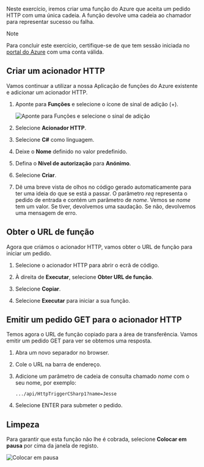 Neste exercício, iremos criar uma função do Azure que aceita um pedido HTTP com uma única cadeia. A função devolve uma cadeia ao chamador para representar sucesso ou falha.

> [!NOTE]
> Para concluir este exercício, certifique-se de que tem sessão iniciada no [portal do Azure](https://portal.azure.com/) com uma conta válida.

## <a name="create-an-http-trigger"></a>Criar um acionador HTTP

Vamos continuar a utilizar a nossa Aplicação de funções do Azure existente e adicionar um acionador HTTP.

1. Aponte para **Funções** e selecione o ícone de sinal de adição (+).

    ![Aponte para Funções e selecione o sinal de adição](../media/4-hover-function.png)

1. Selecione **Acionador HTTP**.

1. Selecione **C#** como linguagem. 

1. Deixe o **Nome** definido no valor predefinido.

1. Defina o **Nível de autorização** para **Anónimo**.

1. Selecione **Criar**.

1. Dê uma breve vista de olhos no código gerado automaticamente para ter uma ideia do que se está a passar. O parâmetro *req* representa o pedido de entrada e contém um parâmetro de *nome*. Vemos se *nome* tem um valor. Se tiver, devolvemos uma saudação. Se não, devolvemos uma mensagem de erro.

## <a name="get-your-function-url"></a>Obter o URL de função

Agora que criámos o acionador HTTP, vamos obter o URL de função para iniciar um pedido.

1. Selecione o acionador HTTP para abrir o ecrã de código.

1. À direita de **Executar**, selecione **Obter URL de função**.

1. Selecione **Copiar**.

1. Selecione **Executar** para iniciar a sua função.

## <a name="issue-a-get-request-to-your-http-trigger"></a>Emitir um pedido GET para o acionador HTTP

Temos agora o URL de função copiado para a área de transferência. Vamos emitir um pedido GET para ver se obtemos uma resposta.

1. Abra um novo separador no browser.

1. Cole o URL na barra de endereço.

1. Adicione um parâmetro de cadeia de consulta chamado *nome* com o seu nome, por exemplo:

    ```
    .../api/HttpTriggerCSharp1?name=Jesse
    ```

1. Selecione ENTER para submeter o pedido.

## <a name="clean-up"></a>Limpeza

Para garantir que esta função não lhe é cobrada, selecione **Colocar em pausa** por cima da janela de registo.

![Colocar em pausa](../media/4-pause-timer.png)


